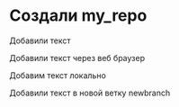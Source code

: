 ﻿# Создали my_repo

Добавили текст

Добавили текст через веб браузер


Добавим текст локально

Добавили текст в новой ветку newbranch
